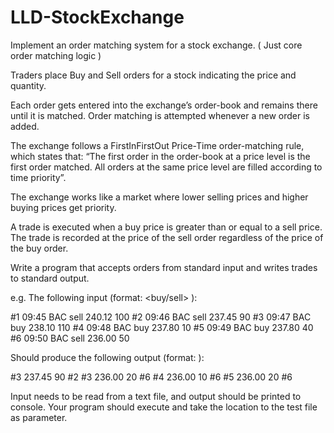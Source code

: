 # LLD-StockExchange

Implement an order matching system for a stock exchange. ( Just core order matching logic )

Traders place Buy and Sell orders for a stock indicating the price and quantity.

Each order gets entered into the exchange’s order-book and remains there until it is matched. Order matching is attempted whenever a new order is added.

The exchange follows a FirstInFirstOut Price-Time order-matching rule, which states that: “The first order in the order-book at a price level is the first order matched. All orders at the same price level are filled according to time priority”.

The exchange works like a market where lower selling prices and higher buying prices get priority.

A trade is executed when a buy price is greater than or equal to a sell price. The trade is recorded at the price of the sell order regardless of the price of the buy order.

Write a program that accepts orders from standard input and writes trades to standard output.

e.g. The following input (format: <buy/sell> ):

#1 09:45 BAC sell 240.12 100
#2 09:46 BAC sell 237.45 90
#3 09:47 BAC buy 238.10 110
#4 09:48 BAC buy 237.80 10
#5 09:49 BAC buy 237.80 40
#6 09:50 BAC sell 236.00 50

Should produce the following output (format: ):

#3 237.45 90 #2
#3 236.00 20 #6
#4 236.00 10 #6
#5 236.00 20 #6

Input needs to be read from a text file, and output should be printed to console. Your program should execute and take the location to the test file as parameter.
